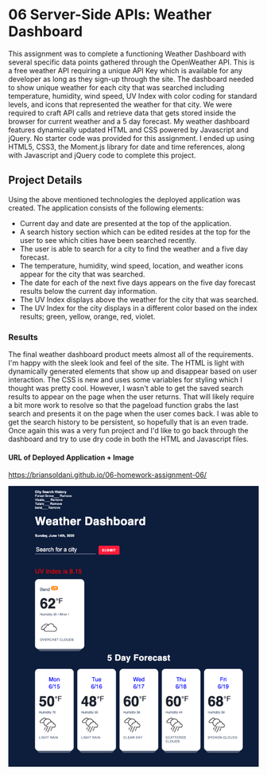 # 06 Server-Side APIs: Weather Dashboard
 
This assignment was to complete a functioning Weather Dashboard with several specific data points gathered through the OpenWeather API. This is a free weather API requiring a unique API Key which is available for any developer as long as they sign-up through the site. The dashboard needed to show unique weather for each city that was searched including temperature, humidity, wind speed, UV Index with color coding for standard levels, and icons that represented the weather for that city. We were required to craft API calls and retrieve data that gets stored inside the browser for current weather and a 5 day forecast. My weather dashboard features dynamically updated HTML and CSS powered by Javascript and jQuery. No starter code was provided for this assignment. I ended up using  HTML5, CSS3, the Moment.js library for date and time references, along with Javascript and jQuery code to complete this project.
 
 
## Project Details
Using the above mentioned technologies the deployed application was created. The application consists of the following elements:
 
- Current day and date are presented at the top of the application.
- A search history section which can be edited resides at the top for the user to see which cities have been searched recently.
- The user is able to search for a city to find the weather and a five day forecast.
- The temperature, humidity, wind speed, location, and weather icons appear for the city that was searched.
- The date for each of the next five days appears on the five day forecast results below the current day information.
- The UV Index displays above the weather for the city that was searched.
- The UV Index for the city displays in a different color based on the index results; green, yellow, orange, red, violet.
### Results
The final weather dashboard product meets almost all of the requirements. I'm happy with the sleek look and feel of the site. The HTML is light with dynamically generated elements that show up and disappear based on user interaction. The CSS is new and uses some variables for styling which I thought was pretty cool. However, I wasn't able to get the saved search results to appear on the page when the user returns. That will likely require a bit more work to resolve so that the pageload function grabs the last search and presents it on the page when the user comes back. I was able to get the search history to be persistent, so hopefully that is an even trade. Once again this was a very fun project and I'd like to go back through the dashboard and try to use dry code in both the HTML and Javascript files.
 
 
#### URL of Deployed Application + Image
 
https://briansoldani.github.io/06-homework-assignment-06/
 
![](images/weather-dashboard.jpg)